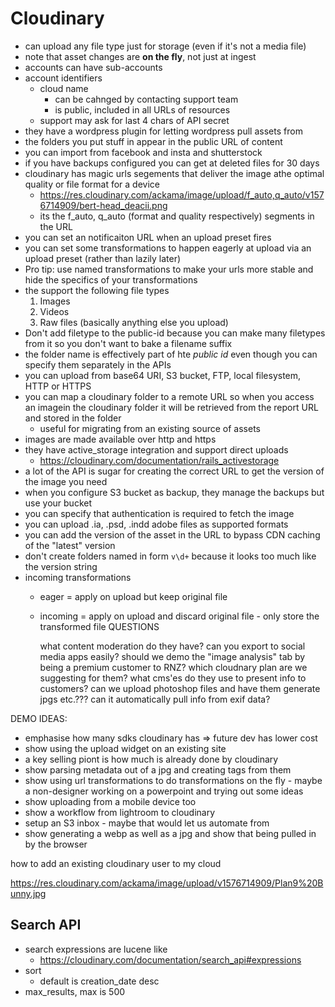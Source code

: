 # Cloudinary

* can upload any file type just for storage (even if it's not a media file)
* note that asset changes are **on the fly**, not just at ingest
* accounts can have sub-accounts
* account identifiers
    * cloud name
        * can be cahnged by contacting support team
        * is public, included in all URLs of resources
    * support may ask for last 4 chars of API secret
* they have a wordpress plugin for letting wordpress pull assets from
* the folders you put stuff in appear in the public URL of content
* you can import from facebook and insta and shutterstock
* if you have backups configured you can get at deleted files for 30 days
* cloudinary has magic urls segements that deliver the image athe optimal quality or file format for a device
    * https://res.cloudinary.com/ackama/image/upload/f_auto,q_auto/v1576714909/bert-head_deacii.png
    * its the f_auto, q_auto (format and quality respectively) segments in the URL
* you can set an notificaiton URL when an upload preset fires
* you can set some transformations to happen eagerly at upload via an upload preset (rather than lazily later)
* Pro tip: use named transformations to make your urls more stable and hide the specifics of your transformations
* the support the following file types
  1. Images
  2. Videos
  3. Raw files (basically anything else you upload)
* Don't add filetype to the public-id because you can make many filetypes from it so you don't want to bake a filename suffix
* the folder name is effectively part of hte _public id_ even though you can specify them separately in the APIs
* you can upload from base64 URI, S3 bucket, FTP, local filesystem, HTTP or HTTPS
* you can map a cloudinary folder to a remote URL so when you access an imagein the cloudinary folder it will be retrieved from the report URL and stored in the folder
    * useful for migrating from an existing source of assets
* images are made available over http and https
* they have active_storage integration and support direct uploads
  * https://cloudinary.com/documentation/rails_activestorage
* a lot of the API is sugar for creating the correct URL to get the version of the image you need
* when you configure S3 bucket as backup, they manage the backups but use your bucket
* you can specify that authentication is required to fetch the image
* you can upload .ia, .psd, .indd adobe files as supported formats
* you can add the version of the asset in the URL to bypass CDN caching of the "latest" version
* don't create folders named in form `v\d+` because it looks too much like the version string
* incoming transformations
  * eager = apply on upload but keep original file
  * incoming = apply on upload and discard original file - only store the transformed file
QUESTIONS

    what content moderation do they have?
    can you export to social media apps easily?
    should we demo the "image analysis" tab by being a premium customer to RNZ?
    which cloudnary plan are we suggesting for them?
    what cms'es do they use to present info to customers?
    can we upload photoshop files and have them generate jpgs etc.???
    can it automatically pull info from exif data?

DEMO IDEAS:

* emphasise how many sdks cloudinary has => future dev has lower cost
* show using the upload widget on an existing site
* a key selling piont is how much is already done by cloudinary
* show parsing metadata out of a jpg and creating tags from them
* show using url transformations to do transformations on the fly - maybe a non-designer working on a powerpoint and trying out some ideas
* show uploading from a mobile device too
* show a workflow from lightroom to cloudinary
* setup an S3 inbox - maybe that would let us automate from
* show generating a webp as well as a jpg and show that being pulled in by the browser

how to add an existing cloudinary user to my cloud


https://res.cloudinary.com/ackama/image/upload/v1576714909/Plan9%20Bunny.jpg

## Search API

* search expressions are lucene like
    * https://cloudinary.com/documentation/search_api#expressions
* sort
    * default is creation_date desc
* max_results, max is 500
